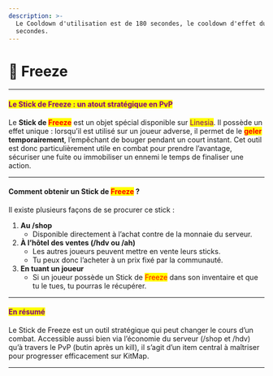 ```yaml
---
description: >-
  Le Cooldown d'utilisation est de 180 secondes, le cooldown d'effet dure 5
  secondes.
---
```


# 🔴 Freeze

***

#### <mark style="color:purple;">Le Stick de Freeze : un atout stratégique en PvP</mark>

Le **Stick de&#x20;**<mark style="color:red;">**Freeze**</mark> est un objet spécial disponible sur <mark style="color:purple;">Linesia</mark>. Il possède un effet unique : lorsqu’il est utilisé sur un joueur adverse, il permet de le <mark style="color:red;">**geler**</mark>**&#x20;temporairement**, l’empêchant de bouger pendant un court instant. Cet outil est donc particulièrement utile en combat pour prendre l’avantage, sécuriser une fuite ou immobiliser un ennemi le temps de finaliser une action.

***

#### Comment obtenir un Stick de <mark style="color:red;">Freeze</mark> ?

Il existe plusieurs façons de se procurer ce stick :

1. **Au /shop**
   * Disponible directement à l’achat contre de la monnaie du serveur.
2. **À l’hôtel des ventes (/hdv ou /ah)**
   * Les autres joueurs peuvent mettre en vente leurs sticks.
   * Tu peux donc l’acheter à un prix fixé par la communauté.
3. **En tuant un joueur**
   * Si un joueur possède un Stick de <mark style="color:red;">Freeze</mark> dans son inventaire et que tu le tues, tu pourras le récupérer.

***

#### <mark style="color:purple;">En résumé</mark>

Le Stick de Freeze est un outil stratégique qui peut changer le cours d’un combat. Accessible aussi bien via l’économie du serveur (/shop et /hdv) qu’à travers le PvP (butin après un kill), il s’agit d’un item central à maîtriser pour progresser efficacement sur KitMap.

***
